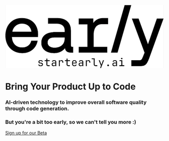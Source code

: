 
![early AI logo](https://raw.githubusercontent.com/earlyai/earlyai-vscode-release/main/media/Early-logo-smaller.png
 "early-AI logo")
# Bring Your Product Up to Code

### AI-driven technology to improve overall software quality through code generation.

### But you're a bit too early, so we can't tell you more :)

[Sign up for our Beta](https://www.startearly.ai/beta)
